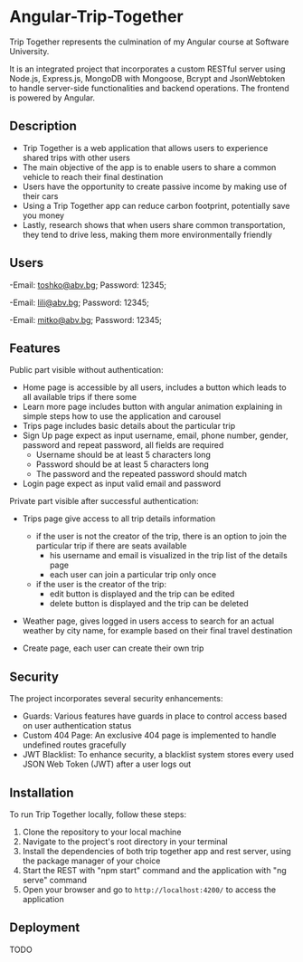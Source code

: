 # Angular-Trip-Together
Trip Together represents the culmination of my Angular course at Software University.

It is an integrated project that incorporates a custom RESTful server using Node.js, Express.js, MongoDB with Mongoose, Bcrypt and JsonWebtoken to handle server-side functionalities and backend operations.
The frontend is powered by Angular.

## Description
- Trip Together is a web application that allows users to experience shared trips with other users
- The main objective of the app is to enable users to share a common vehicle to reach their final destination
- Users have the opportunity to create passive income by making use of their cars
- Using a Trip Together app can reduce carbon footprint, potentially save you money
- Lastly, research shows that when users share common transportation, they tend to drive less, making them more environmentally friendly

## Users
-Email: toshko@abv.bg; Password: 12345;

-Email: lili@abv.bg; Password: 12345;

-Email: mitko@abv.bg; Password: 12345;

## Features
Public part visible without authentication:
- Home page is accessible by all users, includes a button which leads to all available trips if there some
- Learn more page includes button with angular animation explaining in simple steps how to use the application and carousel
- Trips page includes basic details about the particular trip
- Sign Up page expect as input username, email, phone number, gender, password and repeat password, all fields are required
    - Username should be at least 5 characters long
    - Password should be at least 5 characters long
    - The password and the repeated password should match
- Login page expect as input valid email and password

Private part visible after successful authentication:

- Trips page give access to all trip details information
    - if the user is not the creator of the trip, there is an option to join the particular trip if there are seats available
        - his username and email is visualized in the trip list of the details page 
        - each user can join a particular trip only once
    - if the user is the creator of the trip:
        - edit button is displayed and the trip can be edited
        - delete button is displayed and the trip can be deleted

-  Weather page, gives logged in users access to search for an actual weather by city name, for example based on their final travel destination

- Create page, each user can create their own trip





## Security
The project incorporates several security enhancements:

- Guards: Various features have guards in place to control access based on user authentication status
- Custom 404 Page: An exclusive 404 page is implemented to handle undefined routes gracefully
- JWT Blacklist: To enhance security, a blacklist system stores every used JSON Web Token (JWT) after a user logs out

## Installation
To run Trip Together locally, follow these steps:
1. Clone the repository to your local machine
2. Navigate to the project's root directory in your terminal
3. Install the dependencies of both trip together app and rest server, using the package manager of your choice
4. Start the REST with "npm start" command and the application with "ng serve" command
5. Open your browser and go to `http://localhost:4200/` to access the application

## Deployment
TODO
